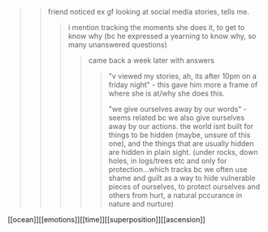 
>>friend noticed ex gf looking at social media stories, tells me. 
>>>i mention tracking the moments she does it, to get to know why (bc he expressed a yearning to know why, so many unanswered questions) 
>>>>came back a week later with answers 
>>>>>"v viewed my stories, ah, its after 10pm on a friday night" - this gave him more a frame of where she is at/why she does this. 
>>>>>
>>>>>
>>>>>"we give ourselves away by our words" - seems related bc we also give ourselves away by our actions. the world isnt built for things to be hidden (maybe, unsure of this one), and the things that are usually hidden are hidden in plain sight. (under rocks, down holes, in logs/trees etc and only for protection...which tracks bc we often use shame and guilt as a way to hide vulnerable pieces of ourselves, to protect ourselves and others from hurt, a natural pccurance in nature and nurture)
>>>>
[[ocean]][[emotions]][[time]][[superposition]][[ascension]]




